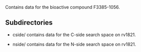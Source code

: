 Contains data for the bioactive compound F3385-1056.

## Subdirectories

- cside/ contains data for the C-side search space on rv1821.

- nside/ contains data for the N-side search space on rv1821.

